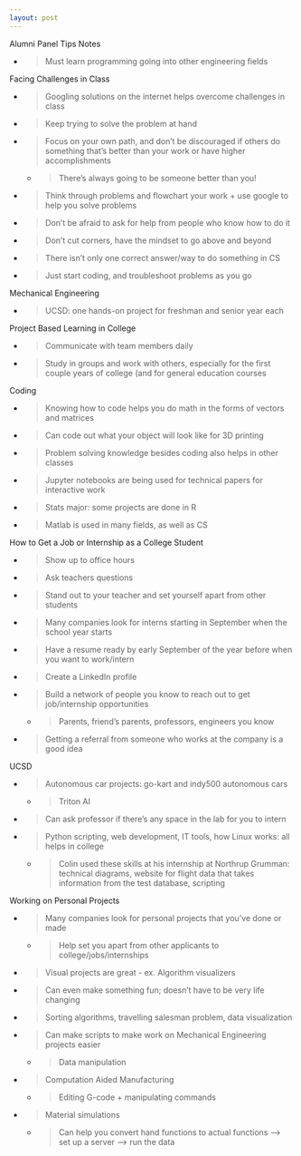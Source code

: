 ```yaml
---
layout: post
---
```

Alumni Panel Tips Notes

  - > Must learn programming going into other engineering fields

Facing Challenges in Class

  - > Googling solutions on the internet helps overcome challenges in class

  - > Keep trying to solve the problem at hand

  - > Focus on your own path, and don’t be discouraged if others do something that’s better than your work or have higher accomplishments
    
      - > There’s always going to be someone better than you\!

  - > Think through problems and flowchart your work + use google to help you solve problems

  - > Don’t be afraid to ask for help from people who know how to do it

  - > Don’t cut corners, have the mindset to go above and beyond

  - > There isn’t only one correct answer/way to do something in CS

  - > Just start coding, and troubleshoot problems as you go

Mechanical Engineering

  - > UCSD: one hands-on project for freshman and senior year each

Project Based Learning in College

  - > Communicate with team members daily

  - > Study in groups and work with others, especially for the first couple years of college (and for general education courses

Coding

  - > Knowing how to code helps you do math in the forms of vectors and matrices

  - > Can code out what your object will look like for 3D printing

  - > Problem solving knowledge besides coding also helps in other classes

  - > Jupyter notebooks are being used for technical papers for interactive work

  - > Stats major: some projects are done in R

  - > Matlab is used in many fields, as well as CS

How to Get a Job or Internship as a College Student

  - > Show up to office hours

  - > Ask teachers questions

  - > Stand out to your teacher and set yourself apart from other students

  - > Many companies look for interns starting in September when the school year starts

  - > Have a resume ready by early September of the year before when you want to work/intern

  - > Create a LinkedIn profile

  - > Build a network of people you know to reach out to get job/internship opportunities
    
      - > Parents, friend’s parents, professors, engineers you know

  - > Getting a referral from someone who works at the company is a good idea

UCSD

  - > Autonomous car projects: go-kart and indy500 autonomous cars
    
      - > Triton AI

  - > Can ask professor if there’s any space in the lab for you to intern

<!-- end list -->

  - > Python scripting, web development, IT tools, how Linux works: all helps in college
    
      - > Colin used these skills at his internship at Northrup Grumman: technical diagrams, website for flight data that takes information from the test database, scripting

Working on Personal Projects

  - > Many companies look for personal projects that you’ve done or made
    
      - > Help set you apart from other applicants to college/jobs/internships

  - > Visual projects are great - ex. Algorithm visualizers

  - > Can even make something fun; doesn’t have to be very life changing

  - > Sorting algorithms, travelling salesman problem, data visualization

  - > Can make scripts to make work on Mechanical Engineering projects easier
    
      - > Data manipulation

  - > Computation Aided Manufacturing
    
      - > Editing G-code + manipulating commands

  - > Material simulations
    
      - > Can help you convert hand functions to actual functions --\> set up a server --\> run the data
